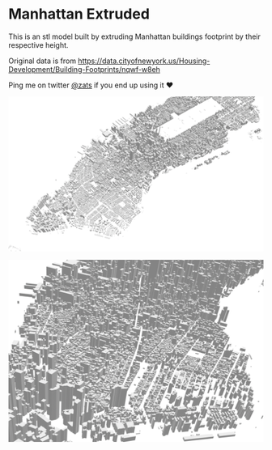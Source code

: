 # Manhattan Extruded

This is an stl model built by extruding Manhattan buildings footprint by their respective height.

Original data is from https://data.cityofnewyork.us/Housing-Development/Building-Footprints/nqwf-w8eh

Ping me on twitter [@zats](https://twitter.com/zats) if you end up using it ❤️

![](screenshot1.png)

![](screenshot2.png)

